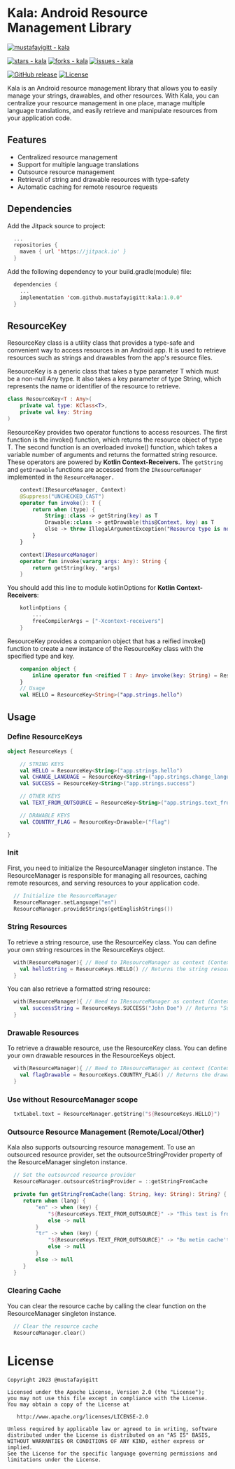# Kala: Android Resource Management Library
[![mustafayigitt - kala](https://img.shields.io/static/v1?label=mustafayigitt&message=kala&color=blue&logo=github)](https://github.com/mustafayigitt/kala "Go to GitHub repo")

[![stars - kala](https://img.shields.io/github/stars/mustafayigitt/kala?style=social)](https://github.com/mustafayigitt/kala)
[![forks - kala](https://img.shields.io/github/forks/mustafayigitt/kala?style=social)](https://github.com/mustafayigitt/kala)
[![issues - kala](https://img.shields.io/github/issues/mustafayigitt/kala)](https://github.com/mustafayigitt/kala/issues)

[![GitHub release](https://img.shields.io/github/release/mustafayigitt/kala?include_prereleases=&sort=semver&color=blue)](https://github.com/mustafayigitt/kala/releases/)
[![License](https://img.shields.io/badge/License-Apache-blue)](#license)

Kala is an Android resource management library that allows you to easily manage your strings, drawables, and other resources. With Kala, you can centralize your resource management in one place, manage multiple language translations, and easily retrieve and manipulate resources from your application code.

## Features
  - Centralized resource management
  - Support for multiple language translations
  - Outsource resource management
  - Retrieval of string and drawable resources with type-safety
  - Automatic caching for remote resource requests

## Dependencies
Add the Jitpack source to project:
```kotlin
  ...
  repositories {
    maven { url 'https://jitpack.io' } 
  }
```

Add the following dependency to your build.gradle(module) file:
```kotlin
  dependencies {
    ...
    implementation 'com.github.mustafayigitt:kala:1.0.0'
  }
```

## ResourceKey
ResourceKey class is a utility class that provides a type-safe and convenient way to access resources in an Android app. It is used to retrieve resources such as strings and drawables from the app's resource files.

ResourceKey is a generic class that takes a type parameter T which must be a non-null Any type. It also takes a key parameter of type String, which represents the name or identifier of the resource to retrieve.
```kotlin
class ResourceKey<T : Any>(
    private val type: KClass<T>,
    private val key: String
)
```
ResourceKey provides two operator functions to access resources. The first function is the invoke() function, which returns the resource object of type T. The second function is an overloaded invoke() function, which takes a variable number of arguments and returns the formatted string resource.
These operators are powered by **Kotlin Context-Receivers.**
The `getString` and `getDrawable` functions are accessed from the `IResourceManager` implemented in the `ResourceManager.`
```kotlin
    context(IResourceManager, Context)
    @Suppress("UNCHECKED_CAST")
    operator fun invoke(): T {
        return when (type) {
            String::class -> getString(key) as T
            Drawable::class -> getDrawable(this@Context, key) as T
            else -> throw IllegalArgumentException("Resource type is not supported")
        }
    }

    context(IResourceManager)
    operator fun invoke(vararg args: Any): String {
        return getString(key, *args)
    }
```
You should add this line to module kotlinOptions for **Kotlin Context-Receivers**:
```kotlin
    kotlinOptions {
        ...
        freeCompilerArgs = ["-Xcontext-receivers"]
    }
```

ResourceKey provides a companion object that has a reified invoke() function to create a new instance of the ResourceKey class with the specified type and key.
```kotlin
    companion object {
        inline operator fun <reified T : Any> invoke(key: String) = ResourceKey(T::class, key)
    }
    // Usage
    val HELLO = ResourceKey<String>("app.strings.hello")    
```


## Usage
### Define ResourceKeys
```kotlin
object ResourceKeys {

    // STRING KEYS
    val HELLO = ResourceKey<String>("app.strings.hello")
    val CHANGE_LANGUAGE = ResourceKey<String>("app.strings.change_language")
    val SUCCESS = ResourceKey<String>("app.strings.success")

    // OTHER KEYS
    val TEXT_FROM_OUTSOURCE = ResourceKey<String>("app.strings.text_from_outsource")

    // DRAWABLE KEYS
    val COUNTRY_FLAG = ResourceKey<Drawable>("flag")

}
```

### Init
First, you need to initialize the ResourceManager singleton instance. The ResourceManager is responsible for managing all resources, caching remote resources, and serving resources to your application code.
```kotlin
  // Initialize the ResourceManager
  ResourceManager.setLanguage("en")
  ResourceManager.provideStrings(getEnglishStrings())
```
### String Resources
To retrieve a string resource, use the ResourceKey<String> class. You can define your own string resources in the ResourceKeys object.
```kotlin
  with(ResourceManager){ // Need to IResourceManager as context (Context-Receivers) 
    val helloString = ResourceKeys.HELLO() // Returns the string resource with key "app.strings.hello"
  }
```
You can also retrieve a formatted string resource:
```kotlin
  with(ResourceManager){ // Need to IResourceManager as context (Context-Receivers)
    val successString = ResourceKeys.SUCCESS("John Doe") // Returns "Success, John Doe!"
  }
```
### Drawable Resources
To retrieve a drawable resource, use the ResourceKey<Drawable> class. You can define your own drawable resources in the ResourceKeys object.
```kotlin
  with(ResourceManager){ // Need to IResourceManager as context (Context-Receivers)
    val flagDrawable = ResourceKeys.COUNTRY_FLAG() // Returns the drawable resource with key "flag"
  }
```

### Use without ResourceManager scope
```kotlin
  txtLabel.text = ResourceManager.getString("${ResourceKeys.HELLO}")
```

### Outsource Resource Management (Remote/Local/Other)
Kala also supports outsourcing resource management. To use an outsourced resource provider, set the outsourceStringProvider property of the ResourceManager singleton instance.
```kotlin
  // Set the outsourced resource provider
  ResourceManager.outsourceStringProvider = ::getStringFromCache

  private fun getStringFromCache(lang: String, key: String): String? {
     return when (lang) {
         "en" -> when (key) {
             "${ResourceKeys.TEXT_FROM_OUTSOURCE}" -> "This text is from cache."
             else -> null
         }
         "tr" -> when (key) {
             "${ResourceKeys.TEXT_FROM_OUTSOURCE}" -> "Bu metin cache'ten alındı."
             else -> null
         }
         else -> null
     }
  } 


```
### Clearing Cache
You can clear the resource cache by calling the clear function on the ResourceManager singleton instance.
```kotlin
  // Clear the resource cache
  ResourceManager.clear()
```

License
=======
    Copyright 2023 @mustafayigitt

    Licensed under the Apache License, Version 2.0 (the "License");
    you may not use this file except in compliance with the License.
    You may obtain a copy of the License at

       http://www.apache.org/licenses/LICENSE-2.0

    Unless required by applicable law or agreed to in writing, software
    distributed under the License is distributed on an "AS IS" BASIS,
    WITHOUT WARRANTIES OR CONDITIONS OF ANY KIND, either express or implied.
    See the License for the specific language governing permissions and
    limitations under the License.
